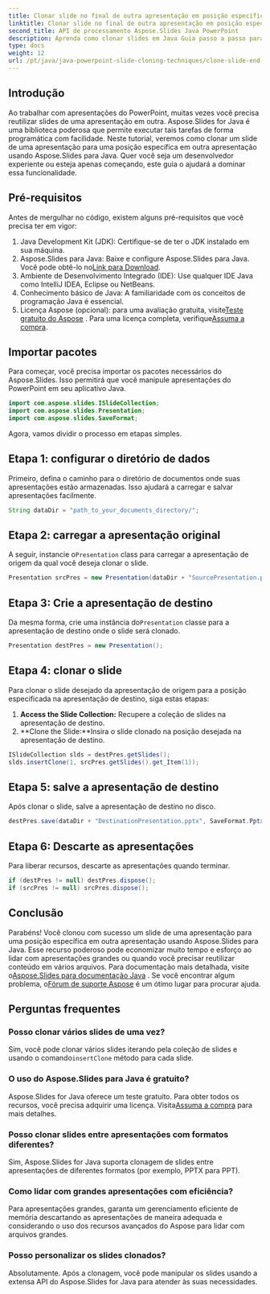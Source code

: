 ```yaml
---
title: Clonar slide no final de outra apresentação em posição específica
linktitle: Clonar slide no final de outra apresentação em posição específica
second_title: API de processamento Aspose.Slides Java PowerPoint
description: Aprenda como clonar slides em Java Guia passo a passo para usar Aspose.Slides for Java para clonar slides de uma apresentação do PowerPoint para outra.
type: docs
weight: 12
url: /pt/java/java-powerpoint-slide-cloning-techniques/clone-slide-end-another-specific-position-powerpoint/
---
```

## Introdução
Ao trabalhar com apresentações do PowerPoint, muitas vezes você precisa reutilizar slides de uma apresentação em outra. Aspose.Slides for Java é uma biblioteca poderosa que permite executar tais tarefas de forma programática com facilidade. Neste tutorial, veremos como clonar um slide de uma apresentação para uma posição específica em outra apresentação usando Aspose.Slides para Java. Quer você seja um desenvolvedor experiente ou esteja apenas começando, este guia o ajudará a dominar essa funcionalidade.
## Pré-requisitos
Antes de mergulhar no código, existem alguns pré-requisitos que você precisa ter em vigor:
1. Java Development Kit (JDK): Certifique-se de ter o JDK instalado em sua máquina.
2.  Aspose.Slides para Java: Baixe e configure Aspose.Slides para Java. Você pode obtê-lo no[Link para Download](https://releases.aspose.com/slides/java/).
3. Ambiente de Desenvolvimento Integrado (IDE): Use qualquer IDE Java como IntelliJ IDEA, Eclipse ou NetBeans.
4. Conhecimento básico de Java: A familiaridade com os conceitos de programação Java é essencial.
5.  Licença Aspose (opcional): para uma avaliação gratuita, visite[Teste gratuito do Aspose](https://releases.aspose.com/) . Para uma licença completa, verifique[Assuma a compra](https://purchase.aspose.com/buy).
## Importar pacotes
Para começar, você precisa importar os pacotes necessários do Aspose.Slides. Isso permitirá que você manipule apresentações do PowerPoint em seu aplicativo Java.
```java
import com.aspose.slides.ISlideCollection;
import com.aspose.slides.Presentation;
import com.aspose.slides.SaveFormat;

```

Agora, vamos dividir o processo em etapas simples.
## Etapa 1: configurar o diretório de dados
Primeiro, defina o caminho para o diretório de documentos onde suas apresentações estão armazenadas. Isso ajudará a carregar e salvar apresentações facilmente.
```java
String dataDir = "path_to_your_documents_directory/";
```
## Etapa 2: carregar a apresentação original
 A seguir, instancie o`Presentation` class para carregar a apresentação de origem da qual você deseja clonar o slide.
```java
Presentation srcPres = new Presentation(dataDir + "SourcePresentation.pptx");
```
## Etapa 3: Crie a apresentação de destino
 Da mesma forma, crie uma instância do`Presentation` classe para a apresentação de destino onde o slide será clonado.
```java
Presentation destPres = new Presentation();
```
## Etapa 4: clonar o slide
Para clonar o slide desejado da apresentação de origem para a posição especificada na apresentação de destino, siga estas etapas:
1. **Access the Slide Collection:** Recupere a coleção de slides na apresentação de destino.
2. **Clone the Slide:**Insira o slide clonado na posição desejada na apresentação de destino.
```java
ISlideCollection slds = destPres.getSlides();
slds.insertClone(1, srcPres.getSlides().get_Item(1));
```
## Etapa 5: salve a apresentação de destino
Após clonar o slide, salve a apresentação de destino no disco.
```java
destPres.save(dataDir + "DestinationPresentation.pptx", SaveFormat.Pptx);
```
## Etapa 6: Descarte as apresentações
Para liberar recursos, descarte as apresentações quando terminar.
```java
if (destPres != null) destPres.dispose();
if (srcPres != null) srcPres.dispose();
```

## Conclusão
Parabéns! Você clonou com sucesso um slide de uma apresentação para uma posição específica em outra apresentação usando Aspose.Slides para Java. Esse recurso poderoso pode economizar muito tempo e esforço ao lidar com apresentações grandes ou quando você precisar reutilizar conteúdo em vários arquivos.
 Para documentação mais detalhada, visite o[Aspose.Slides para documentação Java](https://reference.aspose.com/slides/java/) . Se você encontrar algum problema, o[Fórum de suporte Aspose](https://forum.aspose.com/c/slides/11) é um ótimo lugar para procurar ajuda.
## Perguntas frequentes
### Posso clonar vários slides de uma vez?
 Sim, você pode clonar vários slides iterando pela coleção de slides e usando o comando`insertClone` método para cada slide.
### O uso do Aspose.Slides para Java é gratuito?
Aspose.Slides for Java oferece um teste gratuito. Para obter todos os recursos, você precisa adquirir uma licença. Visita[Assuma a compra](https://purchase.aspose.com/buy) para mais detalhes.
### Posso clonar slides entre apresentações com formatos diferentes?
Sim, Aspose.Slides for Java suporta clonagem de slides entre apresentações de diferentes formatos (por exemplo, PPTX para PPT).
### Como lidar com grandes apresentações com eficiência?
Para apresentações grandes, garanta um gerenciamento eficiente de memória descartando as apresentações de maneira adequada e considerando o uso dos recursos avançados do Aspose para lidar com arquivos grandes.
### Posso personalizar os slides clonados?
Absolutamente. Após a clonagem, você pode manipular os slides usando a extensa API do Aspose.Slides for Java para atender às suas necessidades.